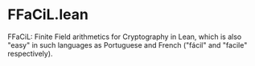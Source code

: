 # FFaCiL.lean
FFaCiL: Finite Field arithmetics for Cryptography in Lean,
which is also "easy" in such languages as Portuguese and French ("fácil" and "facile" respectively).
